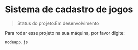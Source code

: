 <h1>Sistema de cadastro de jogos</h1>

> Status do projeto:Em desenvolvimento

Para rodar esse projeto na sua máquina, por favor digite:

```
nodeapp.js
```
